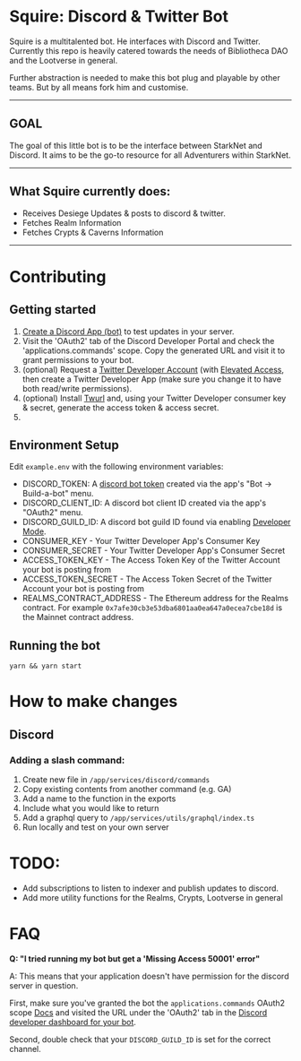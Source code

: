 # Squire: Discord & Twitter Bot

Squire is a multitalented bot. He interfaces with Discord and Twitter. Currently this repo is heavily catered towards the needs of Bibliotheca DAO and the Lootverse in general.

Further abstraction is needed to make this bot plug and playable by other teams. But by all means fork him and customise.

---

## GOAL

The goal of this little bot is to be the interface between StarkNet and Discord. It aims to be the go-to resource for all Adventurers within StarkNet.

---

## What Squire currently does:

- Receives Desiege Updates & posts to discord & twitter.
- Fetches Realm Information
- Fetches Crypts & Caverns Information

---

# Contributing

## Getting started

1. [Create a Discord App (bot)](https://discord.com/developers/applications) to test updates in your server.
2. Visit the 'OAuth2' tab of the Discord Developer Portal and check the 'applications.commands' scope. Copy the generated URL and visit it to grant permissions to your bot.
2. (optional) Request a [Twitter Developer Account](https://developer.twitter.com/en/apply-for-access) (with [Elevated Access](https://developer.twitter.com/en/portal/products/elevated), then create a Twitter Developer App (make sure you change it to have both read/write permissions).
3. (optional) Install [Twurl](https://github.com/twitter/twurl) and, using your Twitter Developer consumer key & secret, generate the access token & access secret.
4. 

## Environment Setup
Edit `example.env` with the following environment variables:
* DISCORD_TOKEN: A [discord bot token](https://www.writebots.com/discord-bot-token/) created via the app's "Bot -> Build-a-bot" menu.
* DISCORD_CLIENT_ID: A discord bot client ID created via the app's "OAuth2" menu.
* DISCORD_GUILD_ID: A discord bot guild ID found via enabling [Developer Mode](https://github.com/manix84/discord_gmod_addon_v2/wiki/Finding-your-Guild-ID-%28Server-ID%29).
* CONSUMER_KEY - Your Twitter Developer App's Consumer Key
* CONSUMER_SECRET - Your Twitter Developer App's Consumer Secret
* ACCESS_TOKEN_KEY - The Access Token Key of the Twitter Account your bot is posting from
* ACCESS_TOKEN_SECRET - The Access Token Secret of the Twitter Account your bot is posting from
* REALMS_CONTRACT_ADDRESS - The Ethereum address for the Realms contract. For example `0x7afe30cb3e53dba6801aa0ea647a0ecea7cbe18d` is the Mainnet contract address.

## Running the bot
```
yarn && yarn start
```

# How to make changes

## Discord

### Adding a slash command:

1. Create new file in `/app/services/discord/commands`
2. Copy existing contents from another command (e.g. GA)
3. Add a name to the function in the exports
4. Include what you would like to return
5. Add a graphql query to `/app/services/utils/graphql/index.ts`
6. Run locally and test on your own server

# TODO:

- Add subscriptions to listen to indexer and publish updates to discord.
- Add more utility functions for the Realms, Crypts, Lootverse in general


# FAQ

**Q: "I tried running my bot but get a 'Missing Access 50001' error"**

A: This means that your application doesn't have permission for the discord server in question.

First, make sure you've granted the bot the `applications.commands` OAuth2 scope [Docs](https://discord.com/developers/docs/topics/oauth2) and visited the URL under the 'OAuth2' tab in the [Discord developer dashboard for your bot](https://discord.com/developers/applications/).

Second, double check that your `DISCORD_GUILD_ID` is set for the correct channel.